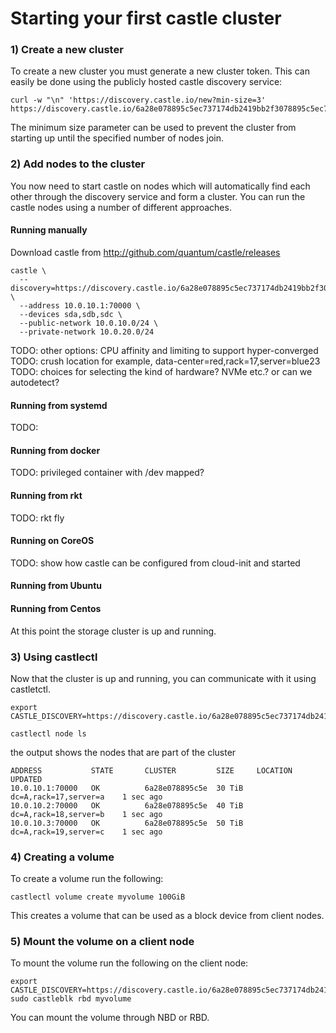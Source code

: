 # Starting your first castle cluster

### 1) Create a new cluster

To create a new cluster you must generate a new cluster token. This can easily be done using 
the publicly hosted castle discovery service:

```
curl -w "\n" 'https://discovery.castle.io/new?min-size=3'
https://discovery.castle.io/6a28e078895c5ec737174db2419bb2f3078895c5ec737174db2419bb2f3
```

The minimum size parameter can be used to prevent the cluster from starting up until
the specified number of nodes join.

### 2) Add nodes to the cluster

You now need to start castle on nodes which will automatically find each other through
the discovery service and form a cluster. You can run the castle nodes using a number
of different approaches.

#### Running manually

Download castle from http://github.com/quantum/castle/releases

```
castle \
  --discovery=https://discovery.castle.io/6a28e078895c5ec737174db2419bb2f3078895c5ec737174db2419bb2f3 \
  --address 10.0.10.1:70000 \
  --devices sda,sdb,sdc \
  --public-network 10.0.10.0/24 \
  --private-network 10.0.20.0/24
```

TODO: other options: CPU affinity and limiting to support hyper-converged
TODO: crush location for example, data-center=red,rack=17,server=blue23
TODO: choices for selecting the kind of hardware? NVMe etc.? or can we autodetect?

#### Running from systemd

TODO:

#### Running from docker

TODO: privileged container with /dev mapped?

#### Running from rkt

TODO: rkt fly

#### Running on CoreOS

TODO: show how castle can be configured from cloud-init and started

#### Running from Ubuntu

#### Running from Centos

At this point the storage cluster is up and running.

### 3) Using castlectl

Now that the cluster is up and running, you can communicate with it using castletctl. 

```
export CASTLE_DISCOVERY=https://discovery.castle.io/6a28e078895c5ec737174db2419bb2f3078895c5ec737174db2419bb2f3

castlectl node ls
```

the output shows the nodes that are part of the cluster

```
ADDRESS           STATE       CLUSTER         SIZE     LOCATION                 UPDATED
10.0.10.1:70000   OK          6a28e078895c5e  30 TiB   dc=A,rack=17,server=a    1 sec ago
10.0.10.2:70000   OK          6a28e078895c5e  40 TiB   dc=A,rack=18,server=b    1 sec ago
10.0.10.3:70000   OK          6a28e078895c5e  50 TiB   dc=A,rack=19,server=c    1 sec ago
```

### 4) Creating a volume

To create a volume run the following:

```
castlectl volume create myvolume 100GiB
```

This creates a volume that can be used as a block device from client nodes.

### 5) Mount the volume on a client node

To mount the volume run the following on the client node:

```
export CASTLE_DISCOVERY=https://discovery.castle.io/6a28e078895c5ec737174db2419bb2f3078895c5ec737174db2419bb2f3
sudo castleblk rbd myvolume
```

You can mount the volume through NBD or RBD.
